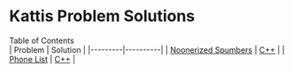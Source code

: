 # Kattis Problem Solutions
Table of Contents
<br/>
| Problem | Solution |
|---------|----------|
| <a href="https://open.kattis.com/problems/noonerizedspumbers">Noonerized Spumbers</a> | <a href="Code/Noonerized Spumbers.cpp">C++</a> |
| <a href="https://open.kattis.com/problems/phonelist">Phone List</a> | <a href="Code/Phone List.cpp">C++</a> |
